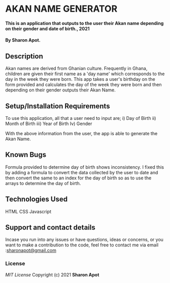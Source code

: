 # AKAN NAME GENERATOR
#### This is an application that outputs to the user their Akan name depending on their gender and date of birth., 2021
#### By **Sharon Apot.**
## Description
Akan names are derived from Ghanian culture. Frequently in Ghana, children are given their first name as a 'day name' which corresponds to the day in the week they were born. 
This app takes a user's birthday on the form provided and calculates the day of the week they were born and then depending on their gender outputs their Akan Name. 

## Setup/Installation Requirements
To use this application, all that a user need to input are;
i) Day of Birth
ii) Month of Birth
iii) Year of Birth
Iv) Gender

With the above information from the user, the app is able to generate the Akan Name.

## Known Bugs
Formula provided to determine day of birth shows inconsistency. I fixed this by adding a formula to convert the data collected by the user to date and then convert the same to 
an index for the day of birth so as to use the arrays to determine the day of birth.

## Technologies Used
HTML
CSS
Javascript

## Support and contact details
Incase you run into any issues or have questions, ideas or concerns, or you want to make a contribution to the code, feel free to contact me via email :sharonapot@gmail.com

### License
*MIT License*
Copyright (c) 2021 **Sharon Apot**

